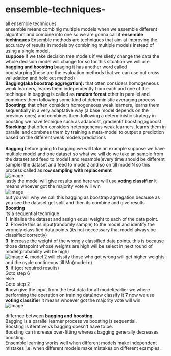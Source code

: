 # ensemble-techniques-
all  ensemble techniques  <br />
ensemble means combinig multiple models when we assemble different algorithm and combine into one so we are gonna call it **ensemble techinques** Ensemble methods are techniques that aim at improving the accuracy of results in models by combining multiple models instead of using a single model.<br />
**suppose** if we take decision tree models if we slietly change the data the whole decision model will change for so for this situation we will use **bagging and boosting** baaging it has another word called bootstarping(these are the evaluation methods that we can use out cross valiudation and hold out method)<br />
**Bagging(aka boostrap aggregation):** that otten considers homogeneous weak learners, learns them independently from each and one of the techinque in bagging is called as **random forest**
other in parallel and combines them tollowing some kind ot deterministic averagıng process <br />
**Boosting:** that often considers homogeneous weak learners, learns them sequentially in a very
adaptative way (a base model depends on the previous ones) and combines them following a
deterministic strategy in boosting we have techique such as adaboost, gradien6t boosting,xgboost<br />
**Stacking:** that often considers heterogeneous weak learners, learns them in parallel and combınes
them by training a meta-model to output a prediction based on the different weak models predictions <br /> <br />
**Bagging**
before going to bagging we will take an example suppose we have multiple model and one dataset so what we will do we take an sample from the dataset and feed to model1 and resample(every time should be different sample) the dataset and feed to model2 and so on till modelN so this process called as **row sampling with replacement** <br />
![image](https://user-images.githubusercontent.com/79073189/200339517-f12732b4-c746-4877-8fa3-19803737abb8.png) <br />
lastly the model will give results and here we will use **voting classifier** it means whoever got the majority vote will win <br />
![image](https://user-images.githubusercontent.com/79073189/200340459-48515b5a-00d1-47a3-8fcc-acea145d35c4.png) <br />
but you will why we  call this bagging as boostrap agrregation because as you see the dataset get split and then its combine and give results <br />
**Boosting** <br />
its a sequential technique <br />
**1**. Initialise the dataset and assign equal weight to each of the data point.<br />
**2**. Provide this as input(randomly sample) to the model and identify the wrongly classified data points.(its not neccessary that model always be classified correctly)<br />
**3**. Increase the weight of the wrongly classified data points. this is because those datapoint whose weights are high will be select in next round of model(probability will be high)<br />
![image](https://user-images.githubusercontent.com/79073189/201016905-9c5efc7c-f9a0-461f-9f1a-a88bf468e7d6.png)
**4**. model 2 will clssify those who got wrong will get higher weights and the cycle contineous till Mn(model n)<br />
**5**. if (got required results) <br />
  Goto step 6 <br />
else <br />
  Goto step 2 <br />
**6**now give the input from the test data for all model(earlier we where performing the operation on training data)now classify it 
**7** now we use  **voting classifier** it means whoever got the majority vote will win <br />
![image](https://user-images.githubusercontent.com/79073189/201019881-97223c25-7174-4d77-b484-f647e46f212b.png)

differnce between **bagging and boosting** <br />
Bagging is a parallel learner process vs boosting is sequential.<br />
Boosting is iterative vs bagging doesn't have to be.<br />
Boosting can increase over-fitting whereas bagging generally decreases boosting.<br />
Ensemble learning works well when different models make independent mistakes i.e. when different models make mistakes on different examples.<br />

